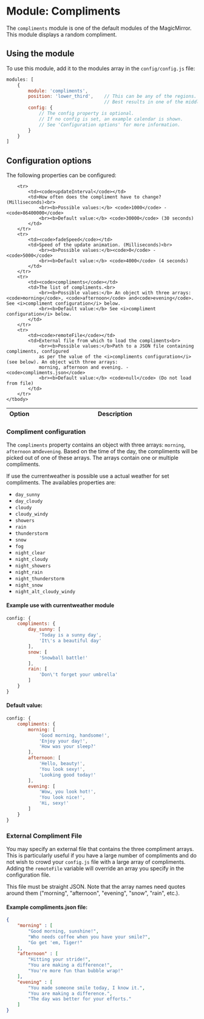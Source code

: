 # Module: Compliments
The `compliments` module is one of the default modules of the MagicMirror.
This module displays a random compliment.

## Using the module

To use this module, add it to the modules array in the `config/config.js` file:
````javascript
modules: [
	{
		module: 'compliments',
		position: 'lower_third',	// This can be any of the regions.
									// Best results in one of the middle regions like: lower_third
		config: {
			// The config property is optional.
			// If no config is set, an example calendar is shown.
			// See 'Configuration options' for more information.
		}
	}
]
````

## Configuration options

The following properties can be configured:


<table width="100%">
	<!-- why, markdown... -->
	<thead>
		<tr>
			<th>Option</th>
			<th width="100%">Description</th>
		</tr>
	<thead>
	<tbody>

		<tr>
			<td><code>updateInterval</code></td>
			<td>How often does the compliment have to change? (Milliseconds)<br>
				<br><b>Possible values:</b> <code>1000</code> - <code>86400000</code>
				<br><b>Default value:</b> <code>30000</code> (30 seconds)
			</td>
		</tr>
		<tr>
			<td><code>fadeSpeed</code></td>
			<td>Speed of the update animation. (Milliseconds)<br>
				<br><b>Possible values:</b><code>0</code> - <code>5000</code>
				<br><b>Default value:</b> <code>4000</code> (4 seconds)
			</td>
		</tr>
		<tr>
			<td><code>compliments</code></td>
			<td>The list of compliments.<br>
				<br><b>Possible values:</b> An object with three arrays: <code>morning</code>, <code>afternoon</code> and<code>evening</code>. See <i>compliment configuration</i> below.
				<br><b>Default value:</b> See <i>compliment configuration</i> below.
			</td>
		</tr>
		<tr>
			<td><code>remoteFile</code></td>
			<td>External file from which to load the compliments<br>
				<br><b>Possible values:</b>Path to a JSON file containing compliments, configured
				as per the value of the <i>compliments configuration</i> (see below). An object with three arrays:
				morning, afternoon and evening. - <code>compliments.json</code>
				<br><b>Default value:</b> <code>null</code> (Do not load from file)
			</td>
		</tr>
	</tbody>
</table>

### Compliment configuration

The `compliments` property contains an object with three arrays: <code>morning</code>, <code>afternoon</code> and<code>evening</code>. Based on the time of the day, the compliments will be picked out of one of these arrays. The arrays contain one or multiple compliments.


If use the currentweather is possible use a actual weather for set compliments. The availables properties are:
* <code>day_sunny</code>
* <code>day_cloudy</code>
* <code>cloudy</code>
* <code>cloudy_windy</code>
* <code>showers</code>
* <code>rain</code>
* <code>thunderstorm</code>
* <code>snow</code>
* <code>fog</code>
* <code>night_clear</code>
* <code>night_cloudy</code>
* <code>night_showers</code>
* <code>night_rain</code>
* <code>night_thunderstorm</code>
* <code>night_snow</code>
* <code>night_alt_cloudy_windy</code>

#### Example use with currentweather module
````javascript
config: {
	compliments: {
		day_sunny: [
			'Today is a sunny day',
			'It\'s a beautiful day'
		],
		snow: [
			'Snowball battle!'
		],
		rain: [
			'Don\'t forget your umbrella'
		]
	}
}
````


#### Default value:
````javascript
config: {
	compliments: {
		morning: [
			'Good morning, handsome!',
			'Enjoy your day!',
			'How was your sleep?'
		],
		afternoon: [
			'Hello, beauty!',
			'You look sexy!',
			'Looking good today!'
		],
		evening: [
			'Wow, you look hot!',
			'You look nice!',
			'Hi, sexy!'
		]
	}
}
````

### External Compliment File
You may specify an external file that contains the three compliment arrays. This is particularly useful if you have a
large number of compliments and do not wish to crowd your `config.js` file with a large array of compliments.
Adding the `remoteFile` variable will override an array you specify in the configuration file.

This file must be straight JSON. Note that the array names need quotes
around them ("morning", "afternoon", "evening", "snow", "rain", etc.).
#### Example compliments.json file:
````json
{
    "morning" : [
        "Good morning, sunshine!",
        "Who needs coffee when you have your smile?",
        "Go get 'em, Tiger!"
    ],
    "afternoon" : [
        "Hitting your stride!",
        "You are making a difference!",
        "You're more fun than bubble wrap!"
    ],
    "evening" : [
        "You made someone smile today, I know it.",
        "You are making a difference.",
        "The day was better for your efforts."
    ]
}
````

